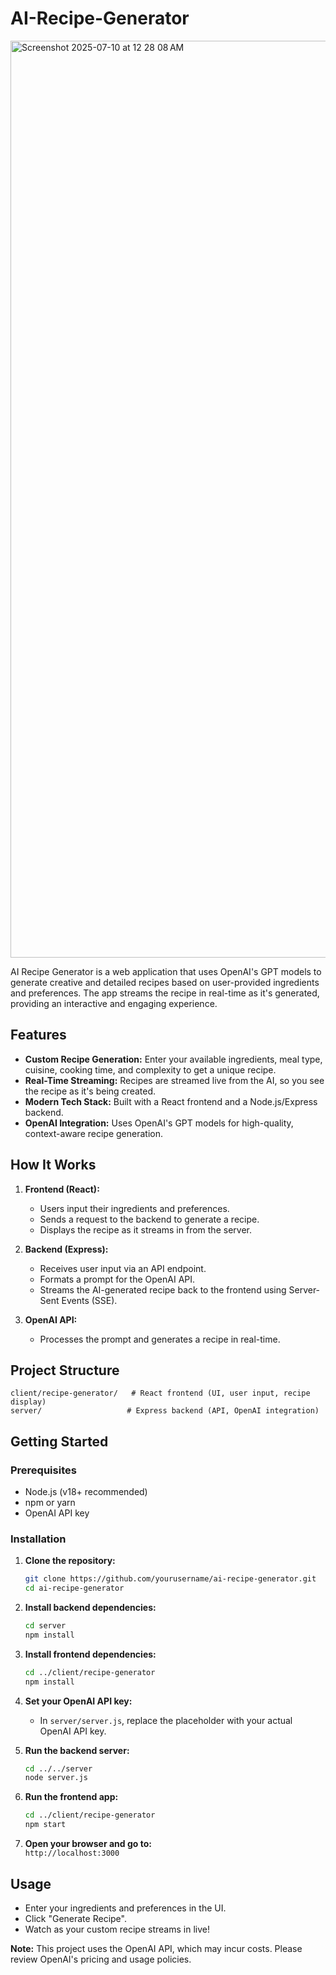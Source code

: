 # AI-Recipe-Generator


<img width="1467" alt="Screenshot 2025-07-10 at 12 28 08 AM" src="https://github.com/user-attachments/assets/42de2317-cfb4-40be-8177-9016cbdbdf03" />



AI Recipe Generator is a web application that uses OpenAI's GPT models to generate creative and detailed recipes based on user-provided ingredients and preferences. The app streams the recipe in real-time as it's generated, providing an interactive and engaging experience.

## Features

- **Custom Recipe Generation:** Enter your available ingredients, meal type, cuisine, cooking time, and complexity to get a unique recipe.
- **Real-Time Streaming:** Recipes are streamed live from the AI, so you see the recipe as it's being created.
- **Modern Tech Stack:** Built with a React frontend and a Node.js/Express backend.
- **OpenAI Integration:** Uses OpenAI's GPT models for high-quality, context-aware recipe generation.

## How It Works

1. **Frontend (React):**
   - Users input their ingredients and preferences.
   - Sends a request to the backend to generate a recipe.
   - Displays the recipe as it streams in from the server.

2. **Backend (Express):**
   - Receives user input via an API endpoint.
   - Formats a prompt for the OpenAI API.
   - Streams the AI-generated recipe back to the frontend using Server-Sent Events (SSE).

3. **OpenAI API:**
   - Processes the prompt and generates a recipe in real-time.

## Project Structure

```
client/recipe-generator/   # React frontend (UI, user input, recipe display)
server/                   # Express backend (API, OpenAI integration)
```

## Getting Started

### Prerequisites

- Node.js (v18+ recommended)
- npm or yarn
- OpenAI API key

### Installation

1. **Clone the repository:**
   ```bash
   git clone https://github.com/yourusername/ai-recipe-generator.git
   cd ai-recipe-generator
   ```

2. **Install backend dependencies:**
   ```bash
   cd server
   npm install
   ```

3. **Install frontend dependencies:**
   ```bash
   cd ../client/recipe-generator
   npm install
   ```

4. **Set your OpenAI API key:**
   - In `server/server.js`, replace the placeholder with your actual OpenAI API key.

5. **Run the backend server:**
   ```bash
   cd ../../server
   node server.js
   ```

6. **Run the frontend app:**
   ```bash
   cd ../client/recipe-generator
   npm start
   ```

7. **Open your browser and go to:**  
   `http://localhost:3000`

## Usage

- Enter your ingredients and preferences in the UI.
- Click "Generate Recipe".
- Watch as your custom recipe streams in live!



**Note:** This project uses the OpenAI API, which may incur costs. Please review OpenAI's pricing and usage policies.
